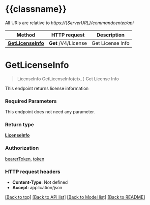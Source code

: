 # {{classname}}

All URIs are relative to *https://{ServerURL}/commandcenter/api*

Method | HTTP request | Description
------------- | ------------- | -------------
[**GetLicenseInfo**](LicenseApi.md#GetLicenseInfo) | **Get** /V4/License | Get License Info

# **GetLicenseInfo**
> LicenseInfo GetLicenseInfo(ctx, )
Get License Info

This endpoint returns license information

### Required Parameters
This endpoint does not need any parameter.

### Return type

[**LicenseInfo**](LicenseInfo.md)

### Authorization

[bearerToken](../README.md#bearerToken), [token](../README.md#token)

### HTTP request headers

 - **Content-Type**: Not defined
 - **Accept**: application/json

[[Back to top]](#) [[Back to API list]](../README.md#documentation-for-api-endpoints) [[Back to Model list]](../README.md#documentation-for-models) [[Back to README]](../README.md)

